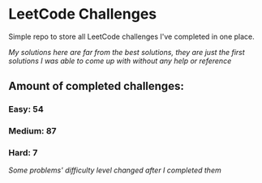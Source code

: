 
# LeetCode Challenges

Simple repo to store all LeetCode challenges I've completed in one place.

<i>My solutions here are far from the best solutions, they are just the first solutions I was able to come up with without any help or reference</i>

## Amount of completed challenges:

### Easy: 54

### Medium: 87

### Hard: 7

<i>Some problems' difficulty level changed after I completed them</i>
